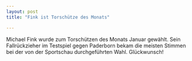 ```yaml
---
layout: post
title: "Fink ist Torschütze des Monats"

---
```


Michael Fink wurde zum Torschützen des Monats Januar gewählt. Sein Fallrückzieher im Testspiel gegen Paderborn bekam die meisten Stimmen bei der von der Sportschau durchgeführten Wahl. Glückwunsch!


